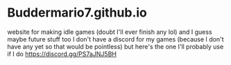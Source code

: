 # Buddermario7.github.io
website for making idle games (doubt I'll ever finish any lol) and I guess maybe future stuff too
I don't have a discord for my games (because I don't have any yet so that would be pointless) but here's the one I'll probably use if I do https://discord.gg/PS7aJNJ5BH

